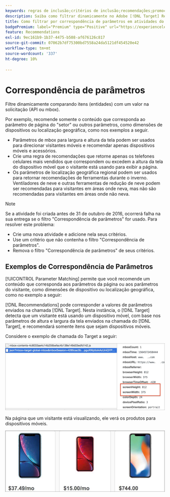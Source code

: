 ```yaml
---
keywords: regras de inclusão;critérios de inclusão;recomendações;promoção;promoções;filtragem dinâmica;dinâmico;correspondência de parâmetros
description: Saiba como filtrar dinamicamente no Adobe [!DNL Target] Recommendations comparando itens (entidades) com um valor na solicitação (API ou mbox).
title: Como filtrar por correspondência de parâmetros em atividades do Recommendations?
badgePremium: label="Premium" type="Positive" url="https://experienceleague.adobe.com/docs/target/using/introduction/intro.html?lang=en#premium newtab=true" tooltip="Consulte o que está incluído no Target Premium."
feature: Recommendations
exl-id: 9ec161b9-1b37-4475-b508-af676126c817
source-git-commit: 07062b7df75300bd7558a24da5121df454520e42
workflow-type: tm+mt
source-wordcount: '337'
ht-degree: 10%

---
```


# Correspondência de parâmetros

Filtre dinamicamente comparando itens (entidades) com um valor na solicitação (API ou mbox).

Por exemplo, recomende somente o conteúdo que corresponda ao parâmetro de página do &quot;setor&quot; ou outros parâmetros, como dimensões de dispositivos ou localização geográfica, como nos exemplos a seguir.

* Parâmetros de mbox para largura e altura da tela podem ser usados para direcionar visitantes móveis e recomendar apenas dispositivos móveis e acessórios.
* Crie uma regra de recomendações que retorne apenas os telefones celulares mais vendidos que correspondem ou excedem a altura da tela do dispositivo móvel que o visitante está usando para exibir a página.
* Os parâmetros de localização geográfica regional podem ser usados para retornar recomendações de ferramentas durante o inverno. Ventiladores de neve e outras ferramentas de redução de neve podem ser recomendadas para visitantes em áreas onde neva, mas não são recomendadas para visitantes em áreas onde não neva.

>[!NOTE]
>
>Se a atividade foi criada antes de 31 de outubro de 2016, ocorrerá falha na sua entrega se o filtro &quot;Correspondência de parâmetros&quot; for usado. Para resolver este problema:
>
>* Crie uma nova atividade e adicione nela seus critérios.
>* Use um critério que não contenha o filtro &quot;Correspondência de parâmetros&quot;.
>* Remova o filtro &quot;Correspondência de parâmetros&quot; de seus critérios.

## Exemplos de Correspondência de Parâmetros

[!UICONTROL Parameter Matching] permite que você recomende um conteúdo que corresponda aos parâmetros da página ou aos parâmetros do visitante, como dimensões de dispositivo ou localização geográfica, como no exemplo a seguir:

[!DNL Recommendations] pode corresponder a valores de parâmetros enviados na chamada [!DNL Target]. Nesta instância, o [!DNL Target] detecta que um visitante está usando um dispositivo móvel, com base nos parâmetros de altura e largura da tela enviados na chamada do [!DNL Target], e recomendará somente itens que sejam dispositivos móveis.

Considere o exemplo de chamada do Target a seguir:

![Chamada do Target](/help/main/c-recommendations/c-algorithms/assets/example-target-call-2.png)

Na página que um visitante está visualizando, ele verá os produtos para dispositivos móveis.

![Produtos para dispositivos móveis](/help/main/c-recommendations/c-algorithms/assets/phones.png)
